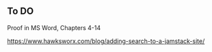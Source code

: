 ## To DO

Proof in MS Word, Chapters 4-14

https://www.hawksworx.com/blog/adding-search-to-a-jamstack-site/